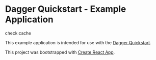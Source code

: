# Dagger Quickstart - Example Application

check cache

This example application is intended for use with the [Dagger Quickstart](https://docs.dagger.io/648215/quickstart/).

This project was bootstrapped with [Create React App](https://github.com/facebook/create-react-app).

